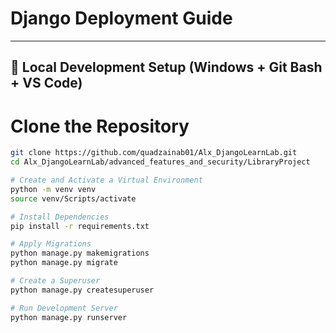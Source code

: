 # Django Deployment Guide

---

## 🔧 Local Development Setup (Windows + Git Bash + VS Code)

# Clone the Repository
   ```bash
   git clone https://github.com/quadzainab01/Alx_DjangoLearnLab.git
   cd Alx_DjangoLearnLab/advanced_features_and_security/LibraryProject

# Create and Activate a Virtual Environment
python -m venv venv
source venv/Scripts/activate

# Install Dependencies
pip install -r requirements.txt

# Apply Migrations
python manage.py makemigrations
python manage.py migrate

# Create a Superuser
python manage.py createsuperuser

# Run Development Server
python manage.py runserver